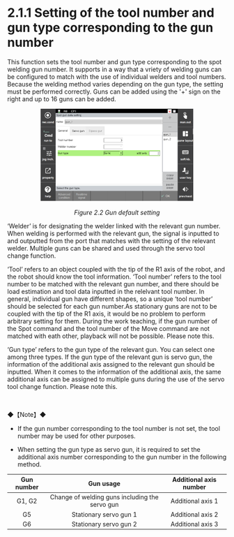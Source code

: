 ﻿# 2.1.1 Setting of the tool number and gun type corresponding to the gun number

This function sets the tool number and gun type corresponding to the spot welding gun number. It supports in a way that a vriety of welding guns can be configured to match with the use of individual welders and tool numbers. Because the welding method varies depending on the gun type, the setting must be performed correctly. Guns can be added using the '+' sign on the right and up to 16 guns can be added.


<p align="center">
 <img src="../../_assets/image_31_eng.PNG" width="70%"></img>
 <em><p align="center">Figure 2.2 Gun default setting</p></em>
</p>


‘Welder’ is for designating the welder linked with the relevant gun number. When welding is performed with the relevant gun, the signal is inputted to and outputted from the port that matches with the setting of the relevant welder. Multiple guns can be shared and used through the servo tool change function. 

‘Tool’ refers to an object coupled with the tip of the R1 axis of the robot, and the robot should know the tool information. ‘Tool number’ refers to the tool number to be matched with the relevant gun number, and there should be load estimation and tool data inputted in the relelvant tool number. In general, individual gun have different shapes, so a unique ‘tool number’ should be selected for each gun number.As stationary guns are not to be coupled with the tip of the R1 axis, it would be no problem to perform arbitrary setting for them. During the work teaching, if the gun number of the Spot command and the tool number of the Move command are not matched with eath other, playback will not be possible. Please note this.  

‘Gun type’ refers to the gun type of the relevant gun. You can select one among three types. If the gun type of the relevant gun is servo gun, the information of the additional axis assigned to the relevant gun should be inputted. When it comes to the information of the additional axis, the same additional axis can be assigned to multiple guns during the use of the servo tool change function. Please note this.

</br>

◆【Note】◆ 

-	If the gun number corresponding to the tool number is not set, the tool number may be used for other purposes.

-	When setting the gun type as servo gun, it is required to set the additional axis number corresponding to the gun number in the following method.

<center>

|Gun number	|Gun usage|	Additional axis number|
|:---:|:---:|:---:|
|G1, G2|	Change of welding guns including the servo gun|	Additional axis 1|
|G5|	Stationary servo gun 1|	Additional axis 2|
|G6|	Stationary servo gun 2|	Additional axis 3|

</center>